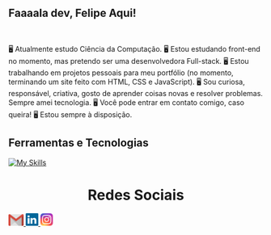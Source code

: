 ## Faaaala dev, Felipe Aqui!
<br>

🖥️ Atualmente estudo Ciência da Computação.
🖥️ Estou estudando front-end no momento, mas pretendo ser uma desenvolvedora Full-stack.
🖥️ Estou trabalhando em projetos pessoais para meu portfólio (no momento, terminando um site feito com HTML, CSS e JavaScript).
🖥️ Sou curiosa, responsável, criativa, gosto de aprender coisas novas e resolver problemas. Sempre amei tecnologia.
🖥️ Você pode entrar em contato comigo, caso queira!
🖥️ Estou sempre à disposição.

## Ferramentas e Tecnologias
[![My Skills](https://skills.thijs.gg/icons?i=js,html,css,git,figma)](https://skills.thijs.gg)



  <h1 align="center">Redes Sociais</h1>
    <a href = "mailto: work.felipeothontenorio@live.com">
      <img width="30" src="gmail.svg">
    </a>
    <a href = "https://www.linkedin.com/in/luigi-gottardello-fonseca-44651a205/">
      <img width="25" src="linkedin.svg">
    </a>
    <a href = "https://www.instagram.com/devparadev/">
      <img width="25" src="instagram.png">
    </a>
</div>
  
